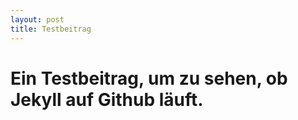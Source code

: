 ```yaml
---
layout: post
title: Testbeitrag
---
```


# Ein Testbeitrag, um zu sehen, ob Jekyll auf Github läuft.

